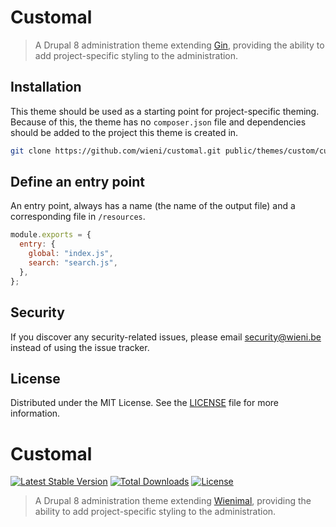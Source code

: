 Customal
======================

> A Drupal 8 administration theme extending [Gin](https://www.drupal.org/project/gin), providing the ability to add project-specific styling to the administration.

## Installation
This theme should be used as a starting point for project-specific theming. 
Because of this, the theme has no `composer.json` file and dependencies 
should be added to the project this theme is created in.

```bash
git clone https://github.com/wieni/customal.git public/themes/custom/customal
```

## Define an entry point
An entry point, always has a name (the name of the output file) and a corresponding file in `/resources`.

```js
module.exports = {
  entry: {
    global: "index.js",
    search: "search.js",
  },
};
```

## Security
If you discover any security-related issues, please email
[security@wieni.be](mailto:security@wieni.be) instead of using the issue
tracker.

## License
Distributed under the MIT License. See the [LICENSE](LICENSE) file
for more information.

Customal
======================

[![Latest Stable Version](https://poser.pugx.org/wieni/customal/v/stable)](https://packagist.org/packages/wieni/wienimal)
[![Total Downloads](https://poser.pugx.org/wieni/customal/downloads)](https://packagist.org/packages/wieni/wienimal)
[![License](https://poser.pugx.org/wieni/customal/license)](https://packagist.org/packages/wieni/wienimal)

> A Drupal 8 administration theme extending [Wienimal](https://github.com/wieni/wienimal), providing the ability to add project-specific styling to the administration.
